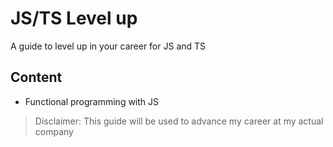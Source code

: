 # JS/TS Level up 

A guide to level up in your career for JS and TS

## Content 

* Functional programming with JS

> Disclaimer: This guide will be used to advance my career at my actual company
